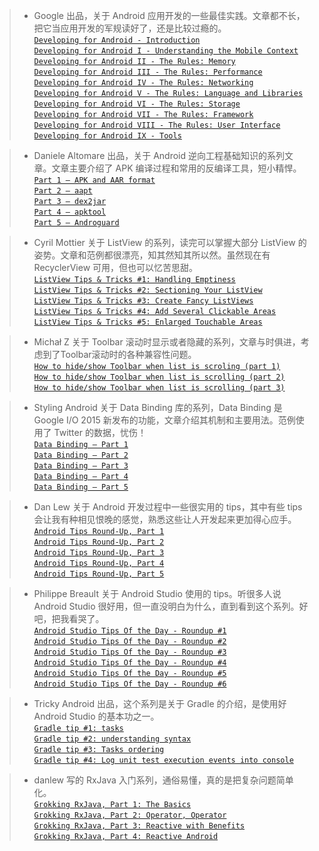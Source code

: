 
>* Google 出品，关于 Android 应用开发的一些最佳实践。文章都不长，把它当应用开发的军规读好了，还是比较过瘾的。  
[`Developing for Android - Introduction`](https://medium.com/google-developers/developing-for-android-introduction-5345b451567c#.cuwu09rc7)  
[`Developing for Android I - Understanding the Mobile Context`](https://medium.com/google-developers/developing-for-android-i-understanding-the-mobile-context-fd2351b131f8#.mipv6qs0j)  
[`Developing for Android II -
The Rules: Memory`](https://medium.com/google-developers/developing-for-android-ii-bb9a51f8c8b9#.umr8p62m0)  
[`Developing for Android III -
The Rules: Performance`](https://medium.com/google-developers/developing-for-android-iii-2efc140167fd#.z54g9fzb8)  
[`Developing for Android IV -
The Rules: Networking`](https://medium.com/google-developers/developing-for-android-iv-e7dc4ce0a59#.po8muwctb)  
[`Developing for Android V -
The Rules: Language and Libraries`](https://medium.com/google-developers/developing-for-android-v-f6b8038b42f5#.5o9mjq1id)   
[`Developing for Android VI -
The Rules: Storage`](https://medium.com/google-developers/developing-for-android-vi-c0b1539f0e98#.oh74nge47)  
[`Developing for Android VII -
The Rules: Framework`](https://medium.com/google-developers/developing-for-android-vii-the-rules-framework-concerns-d0210e52eee3#.lcnnzyxij)  
[`Developing for Android VIII -
The Rules: User Interface`](https://medium.com/google-developers/developing-for-android-viii-e91ced595fac#.obru7ae77)  
[`Developing for Android IX -
Tools`](https://medium.com/google-developers/developing-for-android-ix-tools-375134af1098#.3p2zvwan4)  

>* Daniele Altomare 出品，关于 Android 逆向工程基础知识的系列文章。文章主要介绍了 APK 编译过程和常用的反编译工具，短小精悍。  
[`Part 1 – APK and AAR format`](http://www.fasteque.com/android-reverse-engineering-101-part-1/)  
[`Part 2 – aapt`](http://www.fasteque.com/android-reverse-engineering-101-part-2/)  
[`Part 3 – dex2jar`](http://www.fasteque.com/android-reverse-engineering-101-part-3/)  
[`Part 4 – apktool`](http://www.fasteque.com/android-reverse-engineering-101-part-4/)  
[`Part 5 – Androguard`](http://www.fasteque.com/android-reverse-engineering-101-part-5/)  

>* Cyril Mottier 关于 ListView 的系列，读完可以掌握大部分 ListView 的姿势。文章和范例都很漂亮，知其然知其所以然。虽然现在有 RecyclerView 可用，但也可以忆苦思甜。  
[`ListView Tips & Tricks #1: Handling Emptiness`](http://www.cyrilmottier.com/2011/06/20/listview-tips-tricks-1-handle-emptiness/)  
[`ListView Tips & Tricks #2: Sectioning Your ListView`](http://www.cyrilmottier.com/2011/07/05/listview-tips-tricks-2-section-your-listview/)  
[`ListView Tips & Tricks #3: Create Fancy ListViews`](http://www.cyrilmottier.com/2011/08/08/listview-tips-tricks-3-create-fancy-listviews/)  
[`ListView Tips & Tricks #4: Add Several Clickable Areas`](http://www.cyrilmottier.com/2011/11/23/listview-tips-tricks-4-add-several-clickable-areas/)  
[`ListView Tips & Tricks #5: Enlarged Touchable Areas`](http://www.cyrilmottier.com/2012/02/16/listview-tips-tricks-5-enlarged-touchable-areas/)

>* Michał Z 关于 Toolbar 滚动时显示或者隐藏的系列，文章与时俱进，考虑到了Toolbar滚动时的各种兼容性问题。  
[`How to hide/show Toolbar when list is scroling (part 1)`](http://mzgreen.github.io/2015/02/15/How-to-hideshow-Toolbar-when-list-is-scroling(part1)/)  
[`How to hide/show Toolbar when list is scrolling (part 2)`](http://mzgreen.github.io/2015/02/28/How-to-hideshow-Toolbar-when-list-is-scrolling(part2)/)  
[`How to hide/show Toolbar when list is scrolling (part 3)`](http://mzgreen.github.io/2015/06/23/How-to-hideshow-Toolbar-when-list-is-scrolling(part3)/)  

>* Styling Android 关于 Data Binding 库的系列，Data Binding 是 Google I/O 2015 新发布的功能，文章介绍其机制和主要用法。范例使用了 Twitter 的数据，忧伤！  
[`Data Binding – Part 1`](https://blog.stylingandroid.com/data-binding-part-1)  
[`Data Binding – Part 2`](https://blog.stylingandroid.com/data-binding-part-2)  
[`Data Binding – Part 3`](https://blog.stylingandroid.com/data-binding-part-3)  
[`Data Binding – Part 4`](https://blog.stylingandroid.com/data-binding-part-4)  
[`Data Binding – Part 5`](https://blog.stylingandroid.com/data-binding-part-5)  

>* Dan Lew 关于 Android 开发过程中一些很实用的 tips，其中有些 tips 会让我有种相见恨晚的感觉，熟悉这些让人开发起来更加得心应手。  
[`Android Tips Round-Up, Part 1`](http://blog.danlew.net/2014/03/30/android-tips-round-up-part-1/)  
[`Android Tips Round-Up, Part 2`](http://blog.danlew.net/2014/04/14/android-tips-round-up-part-2/)  
[`Android Tips Round-Up, Part 3`](http://blog.danlew.net/2014/04/28/android-tips-round-up-part-3/)  
[`Android Tips Round-Up, Part 4`](http://blog.danlew.net/2014/05/12/android-tips-round-up-part-4/)  
[`Android Tips Round-Up, Part 5`](http://blog.danlew.net/2014/05/28/android-tips-round-up-part-5/)  

>* Philippe Breault 关于 Android Studio 使用的 tips。听很多人说 Android Studio 很好用，但一直没明白为什么，直到看到这个系列。好吧，把我看哭了。  
[`Android Studio Tips Of the Day - Roundup #1`](http://www.developerphil.com/android-studio-tips-of-the-day-roundup-1/)  
[`Android Studio Tips Of the Day - Roundup #2`](http://www.developerphil.com/android-studio-tips-of-the-day-roundup-2/)  
[`Android Studio Tips Of the Day - Roundup #3`](http://www.developerphil.com/android-studio-tips-of-the-day-roundup-3/)  
[`Android Studio Tips Of the Day - Roundup #4`](http://www.developerphil.com/android-studio-tips-of-the-day-roundup-4/)  
[`Android Studio Tips Of the Day - Roundup #5`](http://www.developerphil.com/android-studio-tips-of-the-day-roundup-5/)  
[`Android Studio Tips Of the Day - Roundup #6`](http://www.developerphil.com/android-studio-tips-of-the-day-roundup-6/)  

>* Tricky Android 出品，这个系列是关于 Gradle 的介绍，是使用好 Android Studio 的基本功之一。  
[`Gradle tip #1: tasks`](http://trickyandroid.com/gradle-tip-1-tasks/)  
[`Gradle tip #2: understanding syntax`](http://trickyandroid.com/gradle-tip-2-understanding-syntax/)  
[`Gradle tip #3: Tasks ordering`](http://trickyandroid.com/gradle-tip-3-tasks-ordering/)    
[`Gradle tip #4: Log unit test execution events into console`](http://trickyandroid.com/gradle-tip-4-log-unit-test-execution-events-into-console/)  

>* danlew 写的 RxJava 入门系列，通俗易懂，真的是把复杂问题简单化。  
[`Grokking RxJava, Part 1: The Basics`](http://blog.danlew.net/2014/09/15/grokking-rxjava-part-1/)  
[`Grokking RxJava, Part 2: Operator, Operator`](http://blog.danlew.net/2014/09/22/grokking-rxjava-part-2/)  
[`Grokking RxJava, Part 3: Reactive with Benefits`](http://blog.danlew.net/2014/09/30/grokking-rxjava-part-3/)  
[`Grokking RxJava, Part 4: Reactive Android`](http://blog.danlew.net/2014/10/08/grokking-rxjava-part-4/)  

